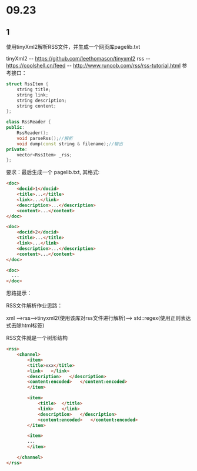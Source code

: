 # 09.23

## 1

使用tinyXml2解析RSS文件，并生成一个网页库pagelib.txt

tinyXml2 -- https://github.com/leethomason/tinyxml2
rss      -- https://coolshell.cn/feed
         -- http://www.runoob.com/rss/rss-tutorial.html
参考接口：

```c++
struct RssItem {
    string title;
    string link;
    string description;
    string content;
};

class RssReader {
public:
    RssReader();
    void parseRss();//解析
    void dump(const string & filename);//输出
private:
    vector<RssItem> _rss;
};   
```

要求：最后生成一个 pagelib.txt, 其格式:

```html
<doc>
    <docid>1</docid>
    <title>...</title>
    <link>...</link>
    <description>...</description>
    <content>...</content>
</doc>

<doc>
    <docid>2</docid>
    <title>...</title>
    <link>...</link>
    <description>...</description>
    <content>...</content>
</doc>

<doc>
  ...
</doc>
```

思路提示：

RSS文件解析作业思路：

xml -->rss-->tinyxml2(使用该库对rss文件进行解析)--> std::regex(使用正则表达式去除html标签)

RSS文件就是一个树形结构

```html
<rss>
    <channel>
        <item>
        <title>xxx</title>
        <link>   </link>
        <description>   </description>
        <content:encoded>   </content:encoded>
        </item>

        <item>
            <title>  </title>
            <link>   </link>
            <description>   </description>
            <content:encoded>   </content:encoded>
        </item>

        <item>
        ...
        </item>

    </channel>
</rss>
```
